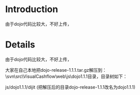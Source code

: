 # Introduction #

由于dojo代码比较大，不好上传，

# Details #

由于dojo代码比较大，不好上传，

大家在自己本地把dojo-release-1.1.1.tar.gz解压到：\svn\src\VisualCashflow\web\js\dojo1.1.1目录，目录树如下：


js/dojo1.1.1/dijit
(把解压后的目录dojo-release-1.1.1改名为dojo1.1.1)